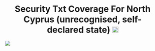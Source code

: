 <h1 align="center">Security Txt Coverage For North Cyprus (unrecognised, self-declared state) <a href="#"><img src="https://img.shields.io/badge/Tweet--lightgrey?logo=twitter&style=social" alt="Tweet" height="20"/></a></h1>
<img src=results.png>
